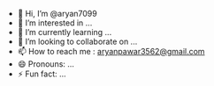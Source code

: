 - 👋 Hi, I’m @aryan7099
- 👀 I’m interested in ...
- 🌱 I’m currently learning ...
- 💞️ I’m looking to collaborate on ...
- 📫 How to reach me : aryanpawar3562@gmail.com
- 😄 Pronouns: ...
- ⚡ Fun fact: ...

<!---
aryan7099/aryan7099 is a ✨ special ✨ repository because its `README.md` (this file) appears on your GitHub profile.
You can click the Preview link to take a look at your changes.
--->
